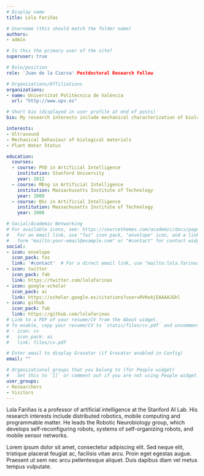 ```yaml
---
# Display name
title: Lola Fariñas

# Username (this should match the folder name)
authors:
- admin

# Is this the primary user of the site?
superuser: true

# Role/position
role: 'Juan de la Cierva' Postdoctoral Research Fellow

# Organizations/Affiliations
organizations:
- name: Universitat Politècnica de València
  url: "http://www.upv.es"

# Short bio (displayed in user profile at end of posts)
bio: My research interests include mechanical characterization of biological materials, specially vegetal tissues and food stuff with ultrasound techniques.

interests:
- Ultrasound
- Mechanical behaviour of biological materials
- Plant Water Status

education:
  courses:
  - course: PhD in Artificial Intelligence
    institution: Stanford University
    year: 2012
  - course: MEng in Artificial Intelligence
    institution: Massachusetts Institute of Technology
    year: 2009
  - course: BSc in Artificial Intelligence
    institution: Massachusetts Institute of Technology
    year: 2008

# Social/Academic Networking
# For available icons, see: https://sourcethemes.com/academic/docs/page-builder/#icons
#   For an email link, use "fas" icon pack, "envelope" icon, and a link in the
#   form "mailto:your-email@example.com" or "#contact" for contact widget.
social:
- icon: envelope
  icon_pack: fas
  link: '#contact'  # For a direct email link, use "mailto:lola.farinas@gmail.com".
- icon: twitter
  icon_pack: fab
  link: https://twitter.com/lolafarinas
- icon: google-scholar
  icon_pack: ai
  link: https://scholar.google.es/citations?user=RVHxAjEAAAAJ&hl
- icon: github
  icon_pack: fab
  link: https://github.com/lolafarinas
# Link to a PDF of your resume/CV from the About widget.
# To enable, copy your resume/CV to `static/files/cv.pdf` and uncomment the lines below.
# - icon: cv
#   icon_pack: ai
#   link: files/cv.pdf

# Enter email to display Gravatar (if Gravatar enabled in Config)
email: ""

# Organizational groups that you belong to (for People widget)
#   Set this to `[]` or comment out if you are not using People widget.
user_groups:
- Researchers
- Visitors
---
```


Lola Fariñas is a professor of artificial intelligence at the Stanford AI Lab. His research interests include distributed robotics, mobile computing and programmable matter. He leads the Robotic Neurobiology group, which develops self-reconfiguring robots, systems of self-organizing robots, and mobile sensor networks.

Lorem ipsum dolor sit amet, consectetur adipiscing elit. Sed neque elit, tristique placerat feugiat ac, facilisis vitae arcu. Proin eget egestas augue. Praesent ut sem nec arcu pellentesque aliquet. Duis dapibus diam vel metus tempus vulputate.
